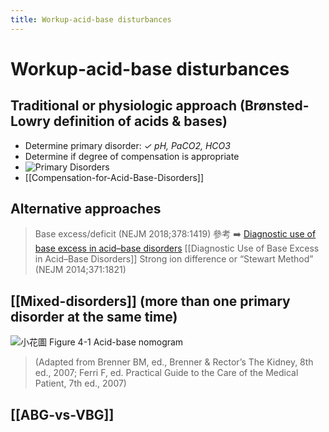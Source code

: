 ```yaml
---
title: Workup-acid-base disturbances
---
```


# Workup-acid-base disturbances

## Traditional or physiologic approach (Brønsted-Lowry definition of acids & bases)

- Determine primary disorder: _✓ pH, PaCO2, HCO3_
- Determine if degree of compensation is appropriate
- ![Primary Disorders](https://i.imgur.com/oWDN49i.png)
- [[Compensation-for-Acid-Base-Disorders]]

## Alternative approaches

> Base excess/deficit (NEJM 2018;378:1419)
> 參考 ➡️ [Diagnostic use of base excess in acid–base disorders](https://www.nejm.org/doi/full/10.1056/NEJMra1711860)
> [[Diagnostic Use of Base Excess in Acid–Base Disorders]]
> Strong ion difference or “Stewart Method” (NEJM 2014;371:1821)

## [[Mixed-disorders]] (more than one primary disorder at the same time)

![小花圖 Figure 4-1 Acid-base nomogram](https://i.imgur.com/6eub72h.png)

> (Adapted from Brenner BM, ed., Brenner & Rector’s The Kidney, 8th ed., 2007; Ferri F, ed. Practical Guide to the Care of the Medical Patient, 7th ed., 2007)

## [[ABG-vs-VBG]]

